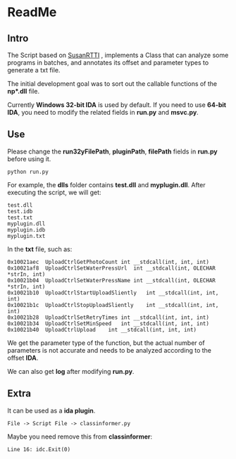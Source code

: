 # ReadMe

## Intro

The Script based on [SusanRTTI](https://github.com/nccgroup/SusanRTTI) , implements a Class that can analyze some programs in batches, and annotates its offset and parameter types to generate a txt file.

The initial development goal was to sort out the callable functions of the **np\*.dll** file.

Currently **Windows 32-bit IDA** is used by default. If you need to use **64-bit IDA**, you need to modify the related fields in **run.py** and **msvc.py**.

## Use

Please change the **run32yFilePath**, **pluginPath**, **filePath** fields in **run.py** before using it.

```
python run.py
```

For example, the **dlls** folder contains **test.dll** and **myplugin.dll**. After executing the script, we will get:

```
test.dll
test.idb
test.txt
myplugin.dll
myplugin.idb
myplugin.txt
```

In the **txt** file, such as:

```
0x10021aec	UploadCtrlGetPhotoCount	int __stdcall(int, int, int)
0x10021af8	UploadCtrlSetWaterPressUrl	int __stdcall(int, OLECHAR *strIn, int)
0x10021b04	UploadCtrlSetWaterPressName	int __stdcall(int, OLECHAR *strIn, int)
0x10021b10	UploadCtrlStartUploadSliently	int __stdcall(int, int, int)
0x10021b1c	UploadCtrlStopUploadSliently	int __stdcall(int, int, int)
0x10021b28	UploadCtrlSetRetryTimes	int __stdcall(int, int, int)
0x10021b34	UploadCtrlSetMinSpeed	int __stdcall(int, int, int)
0x10021b40	UploadCtrlUpload	int __stdcall(int, int, int)
```

We get the parameter type of the function, but the actual number of parameters is not accurate and needs to be analyzed according to the offset **IDA**.

We can also get **log** after modifying **run.py**.

## Extra

It can be used as a **ida plugin**.

```
File -> Script File -> classinformer.py
```

Maybe you need remove this from **classinformer**:

```
Line 16: idc.Exit(0)
```

